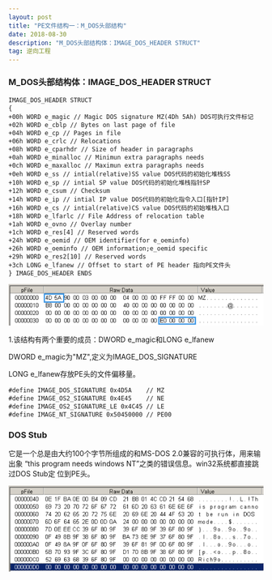 ```yaml
---
layout: post
title: "PE文件结构一：M_DOS头部结构"
date: 2018-08-30 
description: "M_DOS头部结构体：IMAGE_DOS_HEADER STRUCT"
tag: 逆向工程 
---   
```




###  M_DOS头部结构体：IMAGE_DOS_HEADER STRUCT
    IMAGE_DOS_HEADER STRUCT
    { 
    +00h WORD e_magic // Magic DOS signature MZ(4Dh 5Ah) DOS可执行文件标记 
    +02h WORD e_cblp // Bytes on last page of file 
    +04h WORD e_cp // Pages in file 
    +06h WORD e_crlc // Relocations 
    +08h WORD e_cparhdr // Size of header in paragraphs 
    +0ah WORD e_minalloc // Minimun extra paragraphs needs 
    +0ch WORD e_maxalloc // Maximun extra paragraphs needs 
    +0eh WORD e_ss // intial(relative)SS value DOS代码的初始化堆栈SS 
    +10h WORD e_sp // intial SP value DOS代码的初始化堆栈指针SP 
    +12h WORD e_csum // Checksum 
    +14h WORD e_ip // intial IP value DOS代码的初始化指令入口[指针IP] 
    +16h WORD e_cs // intial(relative)CS value DOS代码的初始堆栈入口 
    +18h WORD e_lfarlc // File Address of relocation table 
    +1ah WORD e_ovno // Overlay number 
    +1ch WORD e_res[4] // Reserved words 
    +24h WORD e_oemid // OEM identifier(for e_oeminfo) 
    +26h WORD e_oeminfo // OEM information;e_oemid specific 
    +29h WORD e_res2[10] // Reserved words 
    +3ch LONG e_lfanew // Offset to start of PE header 指向PE文件头 
    } IMAGE_DOS_HEADER ENDS
	
![](/imag/20180910/MS_DOS.png)

1.该结构有两个重要的成员：DWORD e_magic和LONG e_lfanew

 
 
 DWORD e_magic为"MZ",定义为IMAGE_DOS_SIGNATURE
 
 LONG e_lfanew存放PE头的文件偏移量。

    #define IMAGE_DOS_SIGNATURE 0x4D5A    // MZ 
    #define IMAGE_OS2_SIGNATURE 0x4E45    // NE
    #define IMAGE_OS2_SIGNATURE_LE 0x4C45 // LE 
    #define IMAGE_NT_SIGNATURE 0x50450000 // PE00

###  DOS Stub

它是一个总是由大约100个字节所组成的和MS-DOS 2.0兼容的可执行体，用来输出象
“this program needs windows NT”之类的错误信息。win32系统都直接跳过DOS Stub定
位到PE头。

![](/imag/20180910/DOS_Stub.png)










